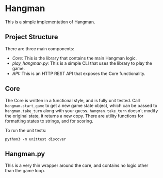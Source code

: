 # Hangman
This is a simple implementation of Hangman.
## Project Structure
There are three main components:
* *Core:* This is the library that contains the main Hangman logic.
* *play_hangman.py:* This is a simple CLI that uses the library to play the game.
* *API:* This is an HTTP REST API that exposes the Core functionality.

## Core

The Core is written in a functional style, and is fully unit tested. Call `hangman.start_game` to get a new game state object, which can be passed to `hangman.take_turn` along with your guess. `hangman.take_turn` doesn't modify the original state, it returns a new copy. There are utility functions for formatting states to strings, and for scoring.

To run the unit tests:
```
python3 -m unittest discover
```

## Hangman.py

This is a very thin wrapper around the core, and contains no logic other than the game loop.